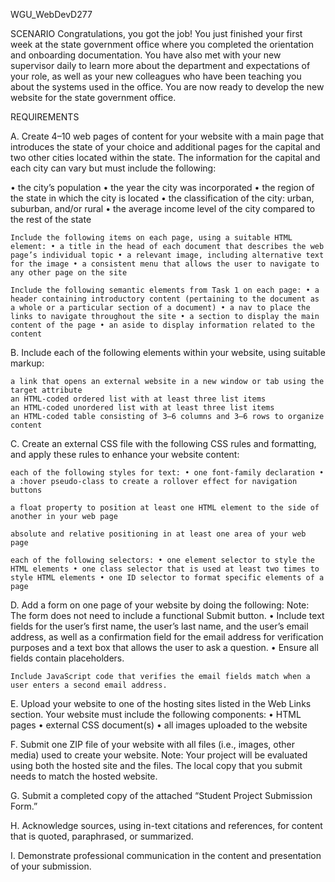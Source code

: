 WGU_WebDevD277

SCENARIO Congratulations, you got the job! You just finished your first week at the state government office where you completed the orientation and onboarding documentation. You have also met with your new supervisor daily to learn more about the department and expectations of your role, as well as your new colleagues who have been teaching you about the systems used in the office. You are now ready to develop the new website for the state government office.

REQUIREMENTS

A. Create 4–10 web pages of content for your website with a main page that introduces the state of your choice and additional pages for the capital and two other cities located within the state. The information for the capital and each city can vary but must include the following:

• the city’s population • the year the city was incorporated • the region of the state in which the city is located • the classification of the city: urban, suburban, and/or rural • the average income level of the city compared to the rest of the state

    Include the following items on each page, using a suitable HTML element: • a title in the head of each document that describes the web page’s individual topic • a relevant image, including alternative text for the image • a consistent menu that allows the user to navigate to any other page on the site

    Include the following semantic elements from Task 1 on each page: • a header containing introductory content (pertaining to the document as a whole or a particular section of a document) • a nav to place the links to navigate throughout the site • a section to display the main content of the page • an aside to display information related to the content

B. Include each of the following elements within your website, using suitable markup:

    a link that opens an external website in a new window or tab using the target attribute
    an HTML-coded ordered list with at least three list items
    an HTML-coded unordered list with at least three list items
    an HTML-coded table consisting of 3–6 columns and 3–6 rows to organize content

C. Create an external CSS file with the following CSS rules and formatting, and apply these rules to enhance your website content:

    each of the following styles for text: • one font-family declaration • a :hover pseudo-class to create a rollover effect for navigation buttons

    a float property to position at least one HTML element to the side of another in your web page

    absolute and relative positioning in at least one area of your web page

    each of the following selectors: • one element selector to style the HTML elements • one class selector that is used at least two times to style HTML elements • one ID selector to format specific elements of a page

D. Add a form on one page of your website by doing the following: Note: The form does not need to include a functional Submit button. • Include text fields for the user’s first name, the user’s last name, and the user’s email address, as well as a confirmation field for the email address for verification purposes and a text box that allows the user to ask a question. • Ensure all fields contain placeholders.

    Include JavaScript code that verifies the email fields match when a user enters a second email address.

E. Upload your website to one of the hosting sites listed in the Web Links section. Your website must include the following components: • HTML pages • external CSS document(s) • all images uploaded to the website

F. Submit one ZIP file of your website with all files (i.e., images, other media) used to create your website. Note: Your project will be evaluated using both the hosted site and the files. The local copy that you submit needs to match the hosted website.

G. Submit a completed copy of the attached “Student Project Submission Form.”

H. Acknowledge sources, using in-text citations and references, for content that is quoted, paraphrased, or summarized.

I. Demonstrate professional communication in the content and presentation of your submission.
